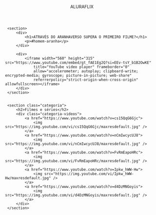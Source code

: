 <body>
     <header>ALURAFLIX</header>
 
     <section>
         <div>
             <h1>ATRAVÉS DO ARANHAVERSO SUPERA O PRIMEIRO FILME?</h1>
             <p>#homem-aranha</p>
         </div>
 
         <div>
             <iframe width="560" height="315" src="https://www.youtube.com/embed/gt_fAE1Eg2Q?si=EEv-tsY_b1B2OwKE"
                 title="YouTube video player" frameborder="0"
                 allow="accelerometer; autoplay; clipboard-write; encrypted-media; gyroscope; picture-in-picture; web-share"
                 referrerpolicy="strict-origin-when-cross-origin" allowfullscreen></iframe>
         </div>
     </section>
 
 
     <section class="categoria">
         <h2>Filmes e séries</h2>
         <div class="categoria-videos">
             <a href="https://www.youtube.com/watch?v=cs15QqG6Gjc">
                 <img src="https://img.youtube.com/vi/cs15QqG6Gjc/maxresdefault.jpg" />
             </a>
             <a href="https://www.youtube.com/watch?v=nCmIwcycUJ8">
                 <img src="https://img.youtube.com/vi/nCmIwcycUJ8/maxresdefault.jpg" />
             </a>
             <a href="https://www.youtube.com/watch?v=FvRmEapoHRc">
                 <img src="https://img.youtube.com/vi/FvRmEapoHRc/maxresdefault.jpg" />
             </a>
             <a href="https://www.youtube.com/watch?v=Ipkw_hWW-Hw">
                 <img src="https://img.youtube.com/vi/Ipkw_hWW-Hw/maxresdefault.jpg" />
             </a>
             <a href="https://www.youtube.com/watch?v=d4DzMNGoyis">
                 <img src="https://img.youtube.com/vi/d4DzMNGoyis/maxresdefault.jpg" />
             </a>
         </div>
     </section>
 <body background="https://img.freepik.com/fotos-premium/fundo-com-gradiente-de-cor-laranja_67340-1303.jpg"
 
 </body>
 </html>
